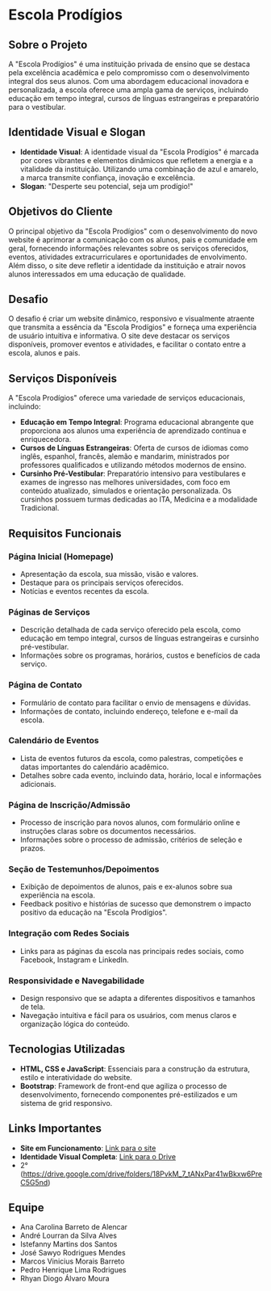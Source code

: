 # Escola Prodígios

## Sobre o Projeto
A "Escola Prodígios" é uma instituição privada de ensino que se destaca pela excelência acadêmica e pelo compromisso com o desenvolvimento integral dos seus alunos. Com uma abordagem educacional inovadora e personalizada, a escola oferece uma ampla gama de serviços, incluindo educação em tempo integral, cursos de línguas estrangeiras e preparatório para o vestibular.

## Identidade Visual e Slogan
* **Identidade Visual**: A identidade visual da "Escola Prodígios" é marcada por cores vibrantes e elementos dinâmicos que refletem a energia e a vitalidade da instituição. Utilizando uma combinação de azul e amarelo, a marca transmite confiança, inovação e excelência.
* **Slogan**: "Desperte seu potencial, seja um prodígio!"

## Objetivos do Cliente
O principal objetivo da "Escola Prodígios" com o desenvolvimento do novo website é aprimorar a comunicação com os alunos, pais e comunidade em geral, fornecendo informações relevantes sobre os serviços oferecidos, eventos, atividades extracurriculares e oportunidades de envolvimento. Além disso, o site deve refletir a identidade da instituição e atrair novos alunos interessados em uma educação de qualidade.

## Desafio
O desafio é criar um website dinâmico, responsivo e visualmente atraente que transmita a essência da "Escola Prodígios" e forneça uma experiência de usuário intuitiva e informativa. O site deve destacar os serviços disponíveis, promover eventos e atividades, e facilitar o contato entre a escola, alunos e pais.

## Serviços Disponíveis
A "Escola Prodígios" oferece uma variedade de serviços educacionais, incluindo:
* **Educação em Tempo Integral**: Programa educacional abrangente que proporciona aos alunos uma experiência de aprendizado contínua e enriquecedora.
* **Cursos de Línguas Estrangeiras**: Oferta de cursos de idiomas como inglês, espanhol, francês, alemão e mandarim, ministrados por professores qualificados e utilizando métodos modernos de ensino.
* **Cursinho Pré-Vestibular**: Preparatório intensivo para vestibulares e exames de ingresso nas melhores universidades, com foco em conteúdo atualizado, simulados e orientação personalizada. Os cursinhos possuem turmas dedicadas ao ITA, Medicina e a modalidade Tradicional.

## Requisitos Funcionais
### Página Inicial (Homepage)
* Apresentação da escola, sua missão, visão e valores.
* Destaque para os principais serviços oferecidos.
* Notícias e eventos recentes da escola.

### Páginas de Serviços
* Descrição detalhada de cada serviço oferecido pela escola, como educação em tempo integral, cursos de línguas estrangeiras e cursinho pré-vestibular.
* Informações sobre os programas, horários, custos e benefícios de cada serviço.

### Página de Contato
* Formulário de contato para facilitar o envio de mensagens e dúvidas.
* Informações de contato, incluindo endereço, telefone e e-mail da escola.

### Calendário de Eventos
* Lista de eventos futuros da escola, como palestras, competições e datas importantes do calendário acadêmico.
* Detalhes sobre cada evento, incluindo data, horário, local e informações adicionais.

### Página de Inscrição/Admissão
* Processo de inscrição para novos alunos, com formulário online e instruções claras sobre os documentos necessários.
* Informações sobre o processo de admissão, critérios de seleção e prazos.

### Seção de Testemunhos/Depoimentos
* Exibição de depoimentos de alunos, pais e ex-alunos sobre sua experiência na escola.
* Feedback positivo e histórias de sucesso que demonstrem o impacto positivo da educação na "Escola Prodígios".

### Integração com Redes Sociais
* Links para as páginas da escola nas principais redes sociais, como Facebook, Instagram e LinkedIn.

### Responsividade e Navegabilidade
* Design responsivo que se adapta a diferentes dispositivos e tamanhos de tela.
* Navegação intuitiva e fácil para os usuários, com menus claros e organização lógica do conteúdo.

## Tecnologias Utilizadas
* **HTML, CSS e JavaScript**: Essenciais para a construção da estrutura, estilo e interatividade do website.
* **Bootstrap**: Framework de front-end que agiliza o processo de desenvolvimento, fornecendo componentes pré-estilizados e um sistema de grid responsivo.

## Links Importantes
* **Site em Funcionamento**: [Link para o site](https://splitfull.github.io/Escola-Prodigios/)
* **Identidade Visual Completa**: [Link para o Drive](https://drive.google.com/drive/folders/1iSXnlLYDsBbioVHwJWIZlwbFe8Dust7s) 
* 2°(https://drive.google.com/drive/folders/18PvkM_7_tANxPar41wBkxw6PreC5G5nd)

## Equipe
* Ana Carolina Barreto de Alencar
* André Lourran da Silva Alves
* Istefanny Martins dos Santos
* José Sawyo Rodrigues Mendes
* Marcos Vinicius Morais Barreto
* Pedro Henrique Lima Rodrigues
* Rhyan Diogo Álvaro Moura
